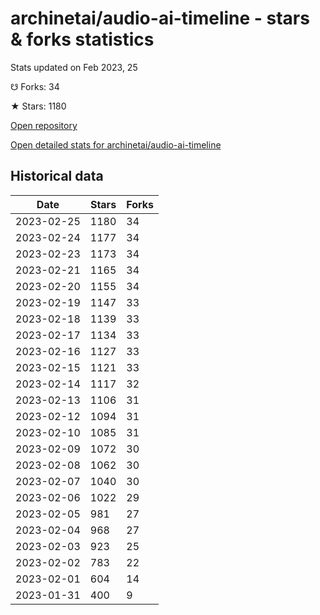 # archinetai/audio-ai-timeline - stars & forks statistics

Stats updated on Feb 2023, 25

☋ Forks: 34

★ Stars: 1180

[Open repository](https://github.com/archinetai/audio-ai-timeline)

[Open detailed stats for archinetai/audio-ai-timeline](https://reviewgithub.com/rep/archinetai/audio-ai-timeline)

## Historical data
| Date | Stars | Forks |
|------|-------|-------|
| 2023-02-25 | 1180 | 34 | 
| 2023-02-24 | 1177 | 34 | 
| 2023-02-23 | 1173 | 34 | 
| 2023-02-21 | 1165 | 34 | 
| 2023-02-20 | 1155 | 34 | 
| 2023-02-19 | 1147 | 33 | 
| 2023-02-18 | 1139 | 33 | 
| 2023-02-17 | 1134 | 33 | 
| 2023-02-16 | 1127 | 33 | 
| 2023-02-15 | 1121 | 33 | 
| 2023-02-14 | 1117 | 32 | 
| 2023-02-13 | 1106 | 31 | 
| 2023-02-12 | 1094 | 31 | 
| 2023-02-10 | 1085 | 31 | 
| 2023-02-09 | 1072 | 30 | 
| 2023-02-08 | 1062 | 30 | 
| 2023-02-07 | 1040 | 30 | 
| 2023-02-06 | 1022 | 29 | 
| 2023-02-05 | 981 | 27 | 
| 2023-02-04 | 968 | 27 | 
| 2023-02-03 | 923 | 25 | 
| 2023-02-02 | 783 | 22 | 
| 2023-02-01 | 604 | 14 | 
| 2023-01-31 | 400 | 9 | 

